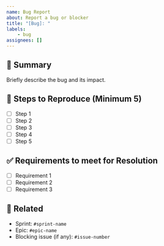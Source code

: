 ```yaml
---
name: Bug Report
about: Report a bug or blocker
title: "[Bug]: "
labels: 
    - bug
assignees: []
---
```


## 🐞 Summary
Briefly describe the bug and its impact.

## 🔁 Steps to Reproduce (Minimum 5)
- [ ] Step 1
- [ ] Step 2
- [ ] Step 3
- [ ] Step 4
- [ ] Step 5

## ✅ Requirements to meet for Resolution
- [ ] Requirement 1
- [ ] Requirement 2
- [ ] Requirement 3

## 🧩 Related
- Sprint: `#sprint-name`
- Epic: `#epic-name`
- Blocking issue (if any): `#issue-number`
